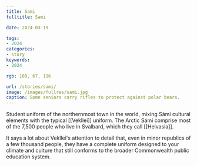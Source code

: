 ```yaml
---
title: Sami
fulltitle: Sami

date: 2024-03-19

tags:
- 2024
categories:
- story
keywords:
- 2024

rgb: 189, 67, 116

url: /stories/sami/
image: /images/fullres/sami.jpg
caption: Some seniors carry rifles to protect against polar bears.
---
```

Student uniform of the northernmost town in the world, mixing Sámi cultural elements with the typical [[Vekllei]] uniform. The Arctic Sámi comprise most of the 7,500 people who live in Svalbard, which they call [[Helvasia]].

It says a lot about Vekllei's attention to detail that, even in minor republics of a few thousand people, they have a complete uniform designed to your climate and culture that still conforms to the broader Commonwealth public education system.